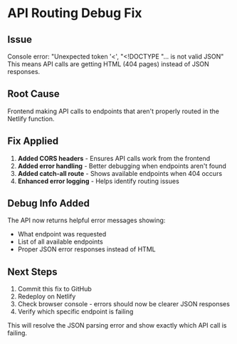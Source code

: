 # API Routing Debug Fix

## Issue
Console error: "Unexpected token '<', "<!DOCTYPE "... is not valid JSON"
This means API calls are getting HTML (404 pages) instead of JSON responses.

## Root Cause
Frontend making API calls to endpoints that aren't properly routed in the Netlify function.

## Fix Applied
1. **Added CORS headers** - Ensures API calls work from the frontend
2. **Added error handling** - Better debugging when endpoints aren't found  
3. **Added catch-all route** - Shows available endpoints when 404 occurs
4. **Enhanced error logging** - Helps identify routing issues

## Debug Info Added
The API now returns helpful error messages showing:
- What endpoint was requested
- List of all available endpoints
- Proper JSON error responses instead of HTML

## Next Steps
1. Commit this fix to GitHub
2. Redeploy on Netlify
3. Check browser console - errors should now be clearer JSON responses
4. Verify which specific endpoint is failing

This will resolve the JSON parsing error and show exactly which API call is failing.